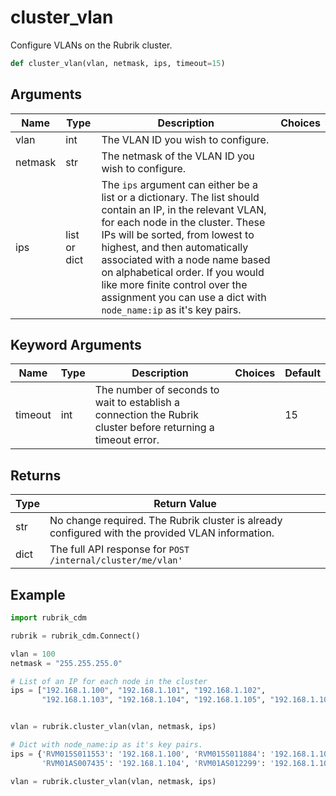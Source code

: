 # cluster_vlan

Configure VLANs on the Rubrik cluster.
```py
def cluster_vlan(vlan, netmask, ips, timeout=15)
```

## Arguments
| Name        | Type | Description                                                                 | Choices |
|-------------|------|-----------------------------------------------------------------------------|---------|
| vlan  | int  | The VLAN ID you wish to configure. |         |
| netmask  | str  | The netmask of the VLAN ID you wish to configure. |         |
| ips  | list or dict  | The `ips` argument can either be a list or a dictionary. The list should contain an IP, in the relevant VLAN, for each node in the cluster. These IPs will be sorted, from lowest to highest, and then automatically associated with a node name based on alphabetical order. If you would like more finite control over the assignment you can use a dict with `node_name:ip` as it's key pairs. |         |
## Keyword Arguments
| Name        | Type | Description                                                                 | Choices | Default |
|-------------|------|-----------------------------------------------------------------------------|---------|---------|
| timeout  | int  | The number of seconds to wait to establish a connection the Rubrik cluster before returning a timeout error.  |         |    15     |

## Returns
| Type | Return Value                                                                                   |
|------|-----------------------------------------------------------------------------------------------|
| str  | No change required. The Rubrik cluster is already configured with the provided VLAN information. |
| dict  | The full API response for `POST /internal/cluster/me/vlan'` |
## Example
```py
import rubrik_cdm

rubrik = rubrik_cdm.Connect()

vlan = 100
netmask = "255.255.255.0"

# List of an IP for each node in the cluster
ips = ["192.168.1.100", "192.168.1.101", "192.168.1.102",
       "192.168.1.103", "192.168.1.104", "192.168.1.105", "192.168.1.106", "192.168.1.107"]


vlan = rubrik.cluster_vlan(vlan, netmask, ips)

# Dict with node_name:ip as it's key pairs.
ips = {'RVM015S011553': '192.168.1.100', 'RVM015S011884': '192.168.1.101', 'RVM015S011922': '192.168.1.102', 'RVM016S006406': '192.168.1.103',
       'RVM01AS007435': '192.168.1.104', 'RVM01AS012299': '192.168.1.105', 'RVM01AS025280': '192.168.1.106', 'RVM01AS025323': '192.168.1.107'}

vlan = rubrik.cluster_vlan(vlan, netmask, ips)
```